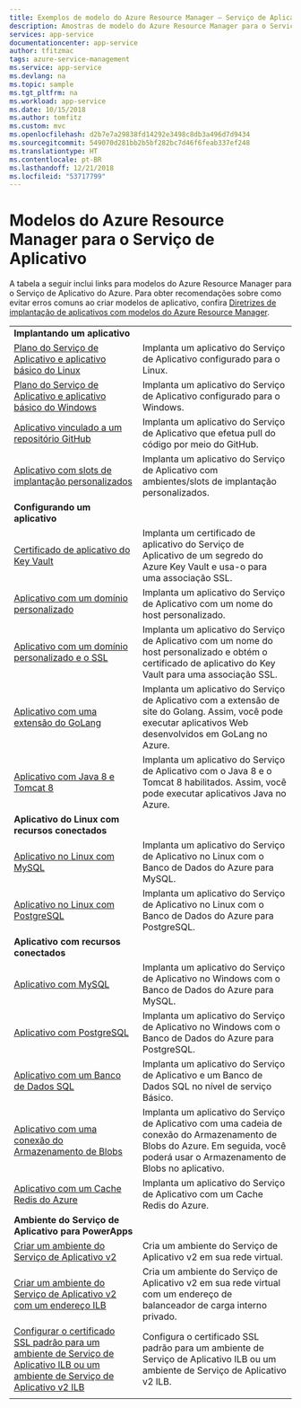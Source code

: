 ```yaml
---
title: Exemplos de modelo do Azure Resource Manager – Serviço de Aplicativo | Microsoft Docs
description: Amostras de modelo do Azure Resource Manager para o Serviço de Aplicativo
services: app-service
documentationcenter: app-service
author: tfitzmac
tags: azure-service-management
ms.service: app-service
ms.devlang: na
ms.topic: sample
ms.tgt_pltfrm: na
ms.workload: app-service
ms.date: 10/15/2018
ms.author: tomfitz
ms.custom: mvc
ms.openlocfilehash: d2b7e7a29838fd14292e3498c8db3a496d7d9434
ms.sourcegitcommit: 549070d281bb2b5bf282bc7d46f6feab337ef248
ms.translationtype: HT
ms.contentlocale: pt-BR
ms.lasthandoff: 12/21/2018
ms.locfileid: "53717799"
---
```

# <a name="azure-resource-manager-templates-for-app-service"></a>Modelos do Azure Resource Manager para o Serviço de Aplicativo

A tabela a seguir inclui links para modelos do Azure Resource Manager para o Serviço de Aplicativo do Azure. Para obter recomendações sobre como evitar erros comuns ao criar modelos de aplicativo, confira [Diretrizes de implantação de aplicativos com modelos do Azure Resource Manager](deploy-resource-manager-template.md).

| | |
|-|-|
|**Implantando um aplicativo**||
| [Plano do Serviço de Aplicativo e aplicativo básico do Linux](https://github.com/Azure/azure-quickstart-templates/tree/master/101-webapp-basic-linux) | Implanta um aplicativo do Serviço de Aplicativo configurado para o Linux. |
| [Plano do Serviço de Aplicativo e aplicativo básico do Windows](https://github.com/Azure/azure-quickstart-templates/tree/master/101-webapp-basic-windows) | Implanta um aplicativo do Serviço de Aplicativo configurado para o Windows. |
| [Aplicativo vinculado a um repositório GitHub](https://github.com/Azure/azure-quickstart-templates/tree/master/201-web-app-github-deploy)| Implanta um aplicativo do Serviço de Aplicativo que efetua pull do código por meio do GitHub. |
| [Aplicativo com slots de implantação personalizados](https://github.com/Azure/azure-quickstart-templates/tree/master/101-webapp-custom-deployment-slots)| Implanta um aplicativo do Serviço de Aplicativo com ambientes/slots de implantação personalizados. |
|**Configurando um aplicativo**||
| [Certificado de aplicativo do Key Vault](https://github.com/Azure/azure-quickstart-templates/tree/master/201-web-app-certificate-from-key-vault)| Implanta um certificado de aplicativo do Serviço de Aplicativo de um segredo do Azure Key Vault e usa-o para uma associação SSL. |
| [Aplicativo com um domínio personalizado](https://github.com/Azure/azure-quickstart-templates/tree/master/201-web-app-custom-domain)| Implanta um aplicativo do Serviço de Aplicativo com um nome do host personalizado. |
| [Aplicativo com um domínio personalizado e o SSL](https://github.com/Azure/azure-quickstart-templates/tree/master/201-web-app-custom-domain-and-ssl)| Implanta um aplicativo do Serviço de Aplicativo com um nome do host personalizado e obtém o certificado de aplicativo do Key Vault para uma associação SSL. |
| [Aplicativo com uma extensão do GoLang](https://github.com/Azure/azure-quickstart-templates/tree/master/101-webapp-with-golang)| Implanta um aplicativo do Serviço de Aplicativo com a extensão de site do Golang. Assim, você pode executar aplicativos Web desenvolvidos em GoLang no Azure. |
| [Aplicativo com Java 8 e Tomcat 8](https://github.com/Azure/azure-quickstart-templates/tree/master/201-web-app-java-tomcat)| Implanta um aplicativo do Serviço de Aplicativo com o Java 8 e o Tomcat 8 habilitados. Assim, você pode executar aplicativos Java no Azure. |
|**Aplicativo do Linux com recursos conectados**||
| [Aplicativo no Linux com MySQL](https://github.com/Azure/azure-quickstart-templates/tree/master/101-webapp-linux-managed-mysql) | Implanta um aplicativo do Serviço de Aplicativo no Linux com o Banco de Dados do Azure para MySQL. |
| [Aplicativo no Linux com PostgreSQL](https://github.com/Azure/azure-quickstart-templates/tree/master/101-webapp-linux-managed-postgresql) | Implanta um aplicativo do Serviço de Aplicativo no Linux com o Banco de Dados do Azure para PostgreSQL. |
|**Aplicativo com recursos conectados**||
| [Aplicativo com MySQL](https://github.com/Azure/azure-quickstart-templates/tree/master/101-webapp-managed-mysql)| Implanta um aplicativo do Serviço de Aplicativo no Windows com o Banco de Dados do Azure para MySQL. |
| [Aplicativo com PostgreSQL](https://github.com/Azure/azure-quickstart-templates/tree/master/101-webapp-managed-postgresql)| Implanta um aplicativo do Serviço de Aplicativo no Windows com o Banco de Dados do Azure para PostgreSQL. |
| [Aplicativo com um Banco de Dados SQL](https://github.com/Azure/azure-quickstart-templates/tree/master/201-web-app-sql-database)| Implanta um aplicativo do Serviço de Aplicativo e um Banco de Dados SQL no nível de serviço Básico. |
| [Aplicativo com uma conexão do Armazenamento de Blobs](https://github.com/Azure/azure-quickstart-templates/tree/master/201-web-app-blob-connection)| Implanta um aplicativo do Serviço de Aplicativo com uma cadeia de conexão do Armazenamento de Blobs do Azure. Em seguida, você poderá usar o Armazenamento de Blobs no aplicativo. |
| [Aplicativo com um Cache Redis do Azure](https://github.com/Azure/azure-quickstart-templates/tree/master/201-web-app-with-redis-cache)| Implanta um aplicativo do Serviço de Aplicativo com um Cache Redis do Azure. |
|**Ambiente do Serviço de Aplicativo para PowerApps**||
| [Criar um ambiente do Serviço de Aplicativo v2](https://github.com/Azure/azure-quickstart-templates/tree/master/201-web-app-asev2-create) | Cria um ambiente do Serviço de Aplicativo v2 em sua rede virtual. |
| [Criar um ambiente do Serviço de Aplicativo v2 com um endereço ILB](https://github.com/Azure/azure-quickstart-templates/tree/master/201-web-app-asev2-ilb-create/) | Cria um ambiente do Serviço de Aplicativo v2 em sua rede virtual com um endereço de balanceador de carga interno privado. |
| [Configurar o certificado SSL padrão para um ambiente de Serviço de Aplicativo ILB ou um ambiente de Serviço de Aplicativo v2 ILB](https://github.com/Azure/azure-quickstart-templates/tree/master/201-web-app-ase-ilb-configure-default-ssl) | Configura o certificado SSL padrão para um ambiente de Serviço de Aplicativo ILB ou um ambiente de Serviço de Aplicativo v2 ILB. |
| | |

